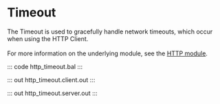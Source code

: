 # Timeout

The Timeout is used to gracefully handle network timeouts, which occur when using the HTTP Client.<br/><br/>
For more information on the underlying module, 
see the [HTTP module](https://docs.central.ballerina.io/ballerina/http/latest/).

::: code http_timeout.bal :::

::: out http_timeout.client.out :::

::: out http_timeout.server.out :::